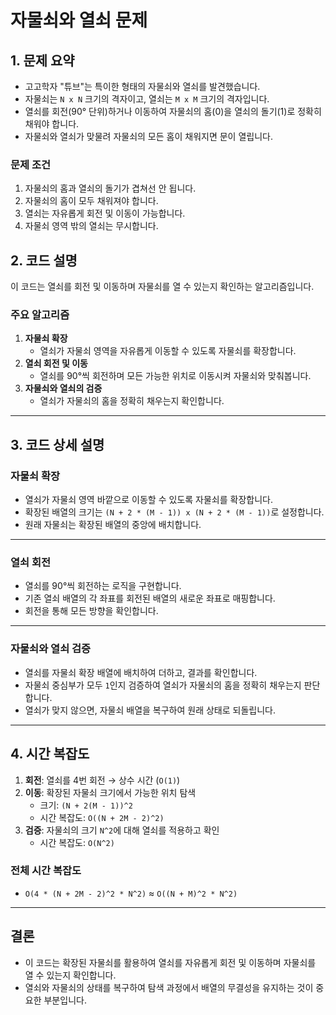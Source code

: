 # 자물쇠와 열쇠 문제

## 1. 문제 요약

- 고고학자 "튜브"는 특이한 형태의 자물쇠와 열쇠를 발견했습니다.
- 자물쇠는 `N x N` 크기의 격자이고, 열쇠는 `M x M` 크기의 격자입니다.
- 열쇠를 회전(90° 단위)하거나 이동하여 자물쇠의 홈(0)을 열쇠의 돌기(1)로 정확히 채워야 합니다.
- 자물쇠와 열쇠가 맞물려 자물쇠의 모든 홈이 채워지면 문이 열립니다.

### 문제 조건

1. 자물쇠의 홈과 열쇠의 돌기가 겹쳐선 안 됩니다.
2. 자물쇠의 홈이 모두 채워져야 합니다.
3. 열쇠는 자유롭게 회전 및 이동이 가능합니다.
4. 자물쇠 영역 밖의 열쇠는 무시합니다.

## 2. 코드 설명

이 코드는 열쇠를 회전 및 이동하며 자물쇠를 열 수 있는지 확인하는 알고리즘입니다.

### 주요 알고리즘

1. **자물쇠 확장**
   - 열쇠가 자물쇠 영역을 자유롭게 이동할 수 있도록 자물쇠를 확장합니다.
2. **열쇠 회전 및 이동**
   - 열쇠를 90°씩 회전하며 모든 가능한 위치로 이동시켜 자물쇠와 맞춰봅니다.
3. **자물쇠와 열쇠의 검증**
   - 열쇠가 자물쇠의 홈을 정확히 채우는지 확인합니다.

---

## 3. 코드 상세 설명

### 자물쇠 확장

- 열쇠가 자물쇠 영역 바깥으로 이동할 수 있도록 자물쇠를 확장합니다.
- 확장된 배열의 크기는 `(N + 2 * (M - 1)) x (N + 2 * (M - 1))`로 설정합니다.
- 원래 자물쇠는 확장된 배열의 중앙에 배치합니다.

---

### 열쇠 회전

- 열쇠를 90°씩 회전하는 로직을 구현합니다.
- 기존 열쇠 배열의 각 좌표를 회전된 배열의 새로운 좌표로 매핑합니다.
- 회전을 통해 모든 방향을 확인합니다.

---

### 자물쇠와 열쇠 검증

- 열쇠를 자물쇠 확장 배열에 배치하여 더하고, 결과를 확인합니다.
- 자물쇠 중심부가 모두 `1`인지 검증하여 열쇠가 자물쇠의 홈을 정확히 채우는지 판단합니다.
- 열쇠가 맞지 않으면, 자물쇠 배열을 복구하여 원래 상태로 되돌립니다.

---

## 4. 시간 복잡도

1. **회전**: 열쇠를 4번 회전 → 상수 시간 (`O(1)`)
2. **이동**: 확장된 자물쇠 크기에서 가능한 위치 탐색
   - 크기: `(N + 2(M - 1))^2`
   - 시간 복잡도: `O((N + 2M - 2)^2)`
3. **검증**: 자물쇠의 크기 `N^2`에 대해 열쇠를 적용하고 확인
   - 시간 복잡도: `O(N^2)`

### 전체 시간 복잡도

- `O(4 * (N + 2M - 2)^2 * N^2)` ≈ `O((N + M)^2 * N^2)`

---

## 결론

- 이 코드는 확장된 자물쇠를 활용하여 열쇠를 자유롭게 회전 및 이동하며 자물쇠를 열 수 있는지 확인합니다.
- 열쇠와 자물쇠의 상태를 복구하여 탐색 과정에서 배열의 무결성을 유지하는 것이 중요한 부분입니다.
